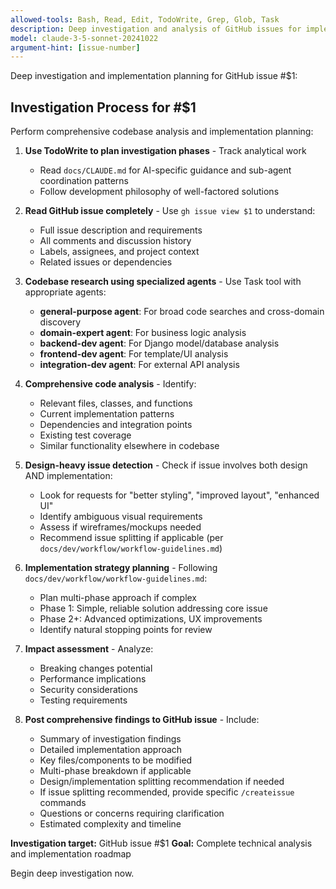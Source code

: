 ```yaml
---
allowed-tools: Bash, Read, Edit, TodoWrite, Grep, Glob, Task
description: Deep investigation and analysis of GitHub issues for implementation planning
model: claude-3-5-sonnet-20241022
argument-hint: [issue-number]
---
```


Deep investigation and implementation planning for GitHub issue #$1:

## Investigation Process for #$1

Perform comprehensive codebase analysis and implementation planning:

1. **Use TodoWrite to plan investigation phases** - Track analytical work
   - Read `docs/CLAUDE.md` for AI-specific guidance and sub-agent coordination patterns
   - Follow development philosophy of well-factored solutions

2. **Read GitHub issue completely** - Use `gh issue view $1` to understand:
   - Full issue description and requirements
   - All comments and discussion history
   - Labels, assignees, and project context
   - Related issues or dependencies

3. **Codebase research using specialized agents** - Use Task tool with appropriate agents:
   - **general-purpose agent**: For broad code searches and cross-domain discovery
   - **domain-expert agent**: For business logic analysis
   - **backend-dev agent**: For Django model/database analysis
   - **frontend-dev agent**: For template/UI analysis
   - **integration-dev agent**: For external API analysis

4. **Comprehensive code analysis** - Identify:
   - Relevant files, classes, and functions
   - Current implementation patterns
   - Dependencies and integration points
   - Existing test coverage
   - Similar functionality elsewhere in codebase

5. **Design-heavy issue detection** - Check if issue involves both design AND implementation:
   - Look for requests for "better styling", "improved layout", "enhanced UI"
   - Identify ambiguous visual requirements
   - Assess if wireframes/mockups needed
   - Recommend issue splitting if applicable (per `docs/dev/workflow/workflow-guidelines.md`)

6. **Implementation strategy planning** - Following `docs/dev/workflow/workflow-guidelines.md`:
   - Plan multi-phase approach if complex
   - Phase 1: Simple, reliable solution addressing core issue
   - Phase 2+: Advanced optimizations, UX improvements
   - Identify natural stopping points for review

7. **Impact assessment** - Analyze:
   - Breaking changes potential
   - Performance implications
   - Security considerations
   - Testing requirements

8. **Post comprehensive findings to GitHub issue** - Include:
   - Summary of investigation findings
   - Detailed implementation approach
   - Key files/components to be modified
   - Multi-phase breakdown if applicable
   - Design/implementation splitting recommendation if needed
   - If issue splitting recommended, provide specific `/createissue` commands
   - Questions or concerns requiring clarification
   - Estimated complexity and timeline

**Investigation target:** GitHub issue #$1
**Goal:** Complete technical analysis and implementation roadmap

Begin deep investigation now.